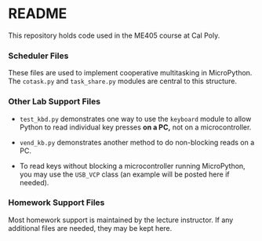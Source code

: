 # README

This repository holds code used in the ME405 course at Cal Poly. 


### Scheduler Files

These files are used to implement cooperative multitasking in MicroPython.
The `cotask.py` and `task_share.py` modules are central to this structure. 


### Other Lab Support Files

* `test_kbd.py` demonstrates one way to use the `keyboard` module to
   allow Python to read individual key presses **on a PC,** not on a
   microcontroller. 

* `vend_kb.py` demonstrates another method to do non-blocking reads on
   a PC.

* To read keys without blocking a microcontroller running MicroPython,
  you may use the `USB_VCP` class (an example will be posted here if
  needed). 

### Homework Support Files

Most homework support is maintained by the lecture instructor. 
If any additional files are needed, they may be kept here. 
